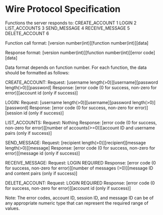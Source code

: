# Wire Protocol Specification

Functions the server responds to:
CREATE_ACCOUNT 1
LOGIN 2
LIST_ACCOUNTS 3
SEND_MESSAGE 4
RECEIVE_MESSAGE 5
DELETE_ACCOUNT 6

Function call format:
[version number(int)][function number(int)][data]

Response format:
[version number(int)][function number(int)][error code][data]

Data format depends on function number.
For each function, the data should be formatted as follows:

CREATE_ACCOUNT:
Request: [username length(>0)][username][password length(>0)][password]
Response: [error code (0 for success, non-zero for error)][account id (only if success)]

LOGIN:
Request: [username length(>0)][username][password length(>0)][password]
Response: [error code (0 for success, non-zero for error)][session id (only if success)]

LIST_ACCOUNTS:
Request: Nothing
Response: [error code (0 for success, non-zero for error)][number of accounts(>=0)][account ID and username pairs (only if success)]

SEND_MESSAGE:
Request: [recipient length(>0)][recipient][message length(>0)][message]
Response: [error code (0 for success, non-zero for error)][message id (only if success)]

RECEIVE_MESSAGE:
Request: LOGIN REQUIRED
Response: [error code (0 for success, non-zero for error)][number of messages (>0)][message ID and content pairs (only if success)]

DELETE_ACCOUNT:
Request: LOGIN REQUIRED
Response: [error code (0 for success, non-zero for error)][account id (only if success)]

Note: The error codes, account ID, session ID, and message ID can be of any appropriate numeric type that can represent the required range of values.
